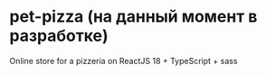 # pet-pizza (на данный момент в разработке)
Online store for a pizzeria on ReactJS 18 + TypeScript + sass

